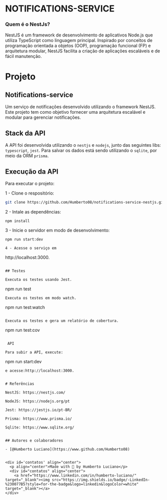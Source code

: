 # NOTIFICATIONS-SERVICE

### Quem é o NestJs?
NestJS é um framework de desenvolvimento de aplicativos Node.js que utiliza TypeScript como linguagem principal. Inspirado por conceitos de programação orientada a objetos (OOP), programação funcional (FP) e arquitetura modular, NestJS facilita a criação de aplicações escaláveis e de fácil manutenção.

# Projeto

## Notifications-service

Um serviço de notificações desenvolvido utilizando o framework NestJS. Este projeto tem como objetivo fornecer uma arquitetura escalável e modular para gerenciar notificações.


## Stack da API

A API foi desenvolvida utilizando o `nestjs` e `nodejs`, junto das seguintes libs: `typescript`, `jest`. Para salvar os dados está sendo utilizando o `sqlite`, por meio da ORM `prisma`.

## Execução da API

Para executar o projeto:

1 - Clone o respositório:
```bash 
git clone https://github.com/Humberto08/notifications-service-nestjs.git
```

2 - Intale as dependências:
```
npm install
```

3 - Inicie o servidor em modo de desenvolvimento:
```
npm run start:dev
```
```
4 - Acesse o serviço em 
```
http://localhost:3000.
```

## Testes

Executa os testes usando Jest.
```
npm run test
```
Executa os testes em modo watch.
```
npm run test:watch
```

Executa os testes e gera um relatório de cobertura.
```
npm run test:cov
```

 API

Para subir a API, execute:
```
npm run start:dev
```
e acesse:http://localhost:3000.


# Referências

NestJS: https://nestjs.com/

NodeJS: https://nodejs.org/pt

Jest: https://jestjs.io/pt-BR/

Prisma: https://www.prisma.io/

Sqlite: https://www.sqlite.org/


## Autores e colaboradores

- [@Humberto Luciano](https://www.github.com/Humberto08)


<div id='contatos' align="center">
  <p align="center">Made with 💜 by Humberto Luciano</p>
  <div id="contatos" align="center">
    <a href="https://www.linkedin.com/in/humberto-luciano/" target="_blank"><img src="https://img.shields.io/badge/-LinkedIn-%230077B5?style=for-the-badge&logo=linkedin&logoColor=white" target="_blank"></a>
</div>
